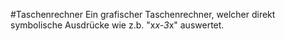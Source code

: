 #Taschenrechner
Ein grafischer Taschenrechner, welcher direkt symbolische Ausdrücke wie z.b. "x*x-3*x" auswertet.
